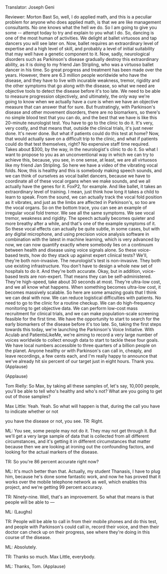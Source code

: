 

Translator: Joseph Geni

Reviewer: Morton Bast
So, well, I do applied math,
and this is a peculiar problem
for anyone who does applied math, is that
we are like management consultants.
No one knows what the hell we do.
So I am going to give you some -- attempt today
to try and explain to you what I do.
So, dancing is one of the most human of activities.
We delight at ballet virtuosos and tap dancers
you will see later on.
Now, ballet requires an extraordinary level of expertise
and a high level of skill,
and probably a level of initial suitability
that may well have a genetic component to it.
Now, sadly, neurological disorders such as Parkinson&#39;s disease
gradually destroy this extraordinary ability,
as it is doing to my friend Jan Stripling, who was
a virtuoso ballet dancer in his time.
So great progress and treatment has been made over the years.
However, there are 6.3 million people worldwide
who have the disease, and they have to live with
incurable weakness, tremor, rigidity
and the other symptoms that go along with the disease,
so what we need are objective tools
to detect the disease before it&#39;s too late.
We need to be able to measure progression objectively,
and ultimately, the only way we&#39;re going to know
when we actually have a cure is when we have
an objective measure that can answer that for sure.
But frustratingly, with Parkinson&#39;s disease
and other movement disorders, there are no biomarkers,
so there&#39;s no simple blood test that you can do,
and the best that we have is like
this 20-minute neurologist test.
You have to go to the clinic to do it. It&#39;s very, very costly,
and that means that, outside the clinical trials,
it&#39;s just never done. It&#39;s never done.
But what if patients could do this test at home?
Now, that would actually save on a difficult trip to the clinic,
and what if patients could do that test themselves, right?
No expensive staff time required.
Takes about $300, by the way,
in the neurologist&#39;s clinic to do it.
So what I want to propose to you as an unconventional way
in which we can try to achieve this,
because, you see, in one sense, at least,
we are all virtuosos like my friend Jan Stripling.
So here we have a video of the vibrating vocal folds.
Now, this is healthy and this is somebody making speech sounds,
and we can think of ourselves as vocal ballet dancers,
because we have to coordinate all of these vocal organs
when we make sounds, and we all actually
have the genes for it. FoxP2, for example.
And like ballet, it takes an extraordinary level of training.
I mean, just think how long it takes a child to learn to speak.
From the sound, we can actually track
the vocal fold position as it vibrates,
and just as the limbs are affected in Parkinson&#39;s,
so too are the vocal organs.
So on the bottom trace, you can see an example of
irregular vocal fold tremor.
We see all the same symptoms.
We see vocal tremor, weakness and rigidity.
The speech actually becomes quieter and more breathy
after a while, and that&#39;s one of the example symptoms of it.
So these vocal effects can actually be quite subtle,
in some cases, but with any digital microphone,
and using precision voice analysis software
in combination with the latest in machine learning,
which is very advanced by now,
we can now quantify exactly where somebody lies
on a continuum between health and disease
using voice signals alone.
So these voice-based tests, how do they stack up against
expert clinical tests? We&#39;ll, they&#39;re both non-invasive.
The neurologist&#39;s test is non-invasive. They both use existing infrastructure.
You don&#39;t have to design a whole new set of hospitals to do it.
And they&#39;re both accurate. Okay, but in addition,
voice-based tests are non-expert.
That means they can be self-administered.
They&#39;re high-speed, take about 30 seconds at most.
They&#39;re ultra-low cost, and we all know what happens.
When something becomes ultra-low cost,
it becomes massively scalable.
So here are some amazing goals that I think we can deal with now.
We can reduce logistical difficulties with patients.
No need to go to the clinic for a routine checkup.
We can do high-frequency monitoring to get objective data.
We can perform low-cost mass recruitment for clinical trials,
and we can make population-scale screening
feasible for the first time.
We have the opportunity to start to search
for the early biomarkers of the disease before it&#39;s too late.
So, taking the first steps towards this today,
we&#39;re launching the Parkinson&#39;s Voice Initiative.
With Aculab and PatientsLikeMe, we&#39;re aiming
to record a very large number of voices worldwide
to collect enough data to start to tackle these four goals.
We have local numbers accessible to three quarters
of a billion people on the planet.
Anyone healthy or with Parkinson&#39;s can call in, cheaply,
and leave recordings, a few cents each,
and I&#39;m really happy to announce that we&#39;ve already hit
six percent of our target just in eight hours.
Thank you. 
(Applause)


(Applause)


Tom Rielly: So Max, by taking all these samples of,
let&#39;s say, 10,000 people,
you&#39;ll be able to tell who&#39;s healthy and who&#39;s not?
What are you going to get out of those samples?

Max Little: Yeah. Yeah. So what will happen is that,
during the call you have to indicate whether or not

you have the disease or not, you see. TR: Right.

ML: You see, some people may not do it. They may not get through it.
But we&#39;ll get a very large sample of data that is collected
from all different circumstances, and it&#39;s getting it
in different circumstances that matter because then
we are looking at ironing out the confounding factors,
and looking for the actual markers of the disease.

TR: So you&#39;re 86 percent accurate right now?

ML: It&#39;s much better than that.
Actually, my student Thanasis, I have to plug him,
because he&#39;s done some fantastic work,
and now he has proved that it works over the mobile telephone network as well,
which enables this project, and we&#39;re getting 99 percent accuracy.

TR: Ninety-nine. Well, that&#39;s an improvement.
So what that means is that people will be able to —

ML: (Laughs)

TR: People will be able to call in from their mobile phones
and do this test, and people with Parkinson&#39;s could call in,
record their voice, and then their doctor can check up
on their progress, see where they&#39;re doing in this course of the disease.

ML: Absolutely.

TR: Thanks so much. Max Little, everybody.

ML: Thanks, Tom. 
(Applause)

